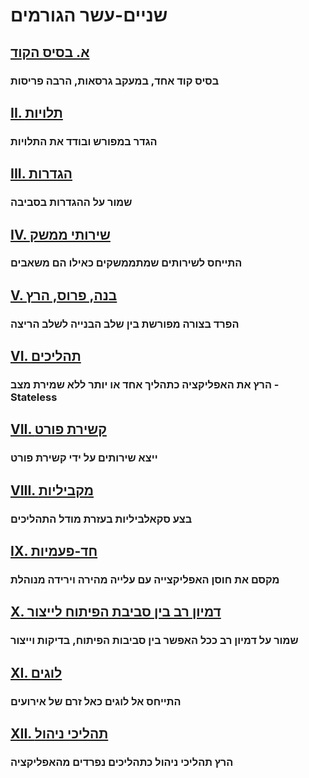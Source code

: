 שניים-עשר הגורמים
==================

## [א. בסיס הקוד](./codebase)
### בסיס קוד אחד, במעקב גרסאות, הרבה פריסות

## [II. תלויות](./dependencies)
### הגדר במפורש ובודד את התלויות

## [III. הגדרות](./config)
### שמור על ההגדרות בסביבה

## [IV. שירותי ממשק](./backing-services)
### התייחס לשירותים שמתממשקים כאילו הם משאבים

## [V. בנה, פרוס, הרץ](./build-release-run)
### הפרד בצורה מפורשת בין שלב הבנייה לשלב הריצה

## [VI. תהליכים](./processes)
### הרץ את האפליקציה כתהליך אחד או יותר ללא שמירת מצב - Stateless

## [VII. קשירת פורט](./port-binding)
### ייצא שירותים על ידי קשירת פורט

## [VIII. מקביליות](./concurrency)
### בצע סקאלביליות בעזרת מודל התהליכים

## [IX. חד-פעמיות](./disposability)
### מקסם את חוסן האפליקצייה עם עלייה מהירה וירידה מנוהלת

## [X. דמיון רב בין סביבת הפיתוח לייצור](./dev-prod-parity)
### שמור על דמיון רב ככל האפשר בין סביבות הפיתוח, בדיקות וייצור

## [XI. לוגים](./logs)
### התייחס אל לוגים כאל זרם של אירועים

## [XII. תהליכי ניהול](./admin-processes)
### הרץ תהליכי ניהול כתהליכים נפרדים מהאפליקציה
